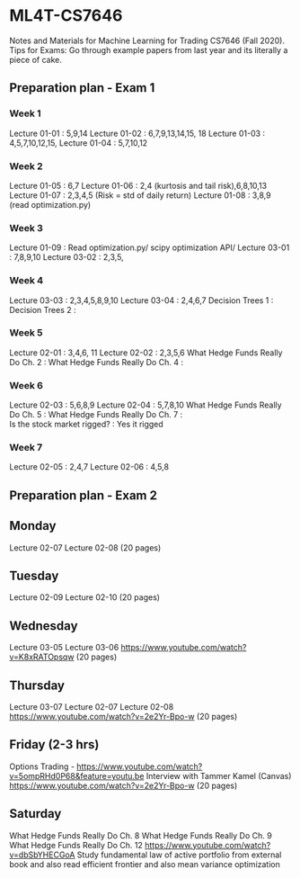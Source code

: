 # ML4T-CS7646
Notes and Materials for Machine Learning for Trading CS7646 (Fall 2020).
Tips for Exams: Go through example papers from last year and its literally a piece of cake.

## Preparation plan - Exam 1
### Week 1
    
Lecture 01-01 : 5,9,14
Lecture 01-02 : 6,7,9,13,14,15, 18
Lecture 01-03 : 4,5,7,10,12,15,
Lecture 01-04 : 5,7,10,12

### Week 2

Lecture 01-05 : 6,7
Lecture 01-06 : 2,4 (kurtosis and tail risk),6,8,10,13
Lecture 01-07 : 2,3,4,5 (Risk = std of daily return)
Lecture 01-08 : 3,8,9 (read optimization.py)

### Week 3

Lecture 01-09 : Read optimization.py/ scipy optimization API/ 
Lecture 03-01 : 7,8,9,10
Lecture 03-02 : 2,3,5,

### Week 4

Lecture 03-03 : 2,3,4,5,8,9,10
Lecture 03-04 : 2,4,6,7
Decision Trees 1 :
Decision Trees 2 :

### Week 5

Lecture 02-01 : 3,4,6, 11
Lecture 02-02 : 2,3,5,6
What Hedge Funds Really Do Ch. 2 :
What Hedge Funds Really Do Ch. 4 :

### Week 6

Lecture 02-03 : 5,6,8,9
Lecture 02-04 : 5,7,8,10
What Hedge Funds Really Do Ch. 5 : 
What Hedge Funds Really Do Ch. 7 :  
Is the stock market rigged? : Yes it rigged

### Week 7

Lecture 02-05 : 2,4,7
Lecture 02-06 : 4,5,8

## Preparation plan - Exam 2

Monday
-----
Lecture 02-07
Lecture 02-08
(20 pages)


Tuesday
------
Lecture 02-09
Lecture 02-10
(20 pages)


Wednesday
---------
Lecture 03-05
Lecture 03-06
https://www.youtube.com/watch?v=K8xRATOpsqw
(20 pages)


Thursday
-------
Lecture 03-07
Lecture 02-07
Lecture 02-08
https://www.youtube.com/watch?v=2e2Yr-Bpo-w
(20 pages)


Friday (2-3 hrs)
------
Options Trading - https://www.youtube.com/watch?v=5ompRHd0P68&feature=youtu.be
Interview with Tammer Kamel (Canvas)
https://www.youtube.com/watch?v=2e2Yr-Bpo-w
(20 pages)



Saturday
--------
What Hedge Funds Really Do Ch. 8
What Hedge Funds Really Do Ch. 9
What Hedge Funds Really Do Ch. 12
https://www.youtube.com/watch?v=dbSbYHECGoA
Study fundamental law of active portfolio from external book and also read efficient frontier and also mean variance optimization
